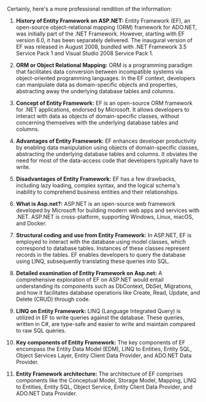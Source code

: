 Certainly, here's a more professional rendition of the information:

1. **History of Entity Framework on ASP.NET:** Entity Framework (EF), an open-source object-relational mapping (ORM) framework for ADO.NET, was initially part of the .NET Framework. However, starting with EF version 6.0, it has been separately delivered. The inaugural version of EF was released in August 2008, bundled with .NET Framework 3.5 Service Pack 1 and Visual Studio 2008 Service Pack 1.

2. **ORM or Object Relational Mapping:** ORM is a programming paradigm that facilitates data conversion between incompatible systems via object-oriented programming languages. In the EF context, developers can manipulate data as domain-specific objects and properties, abstracting away the underlying database tables and columns.

3. **Concept of Entity Framework:** EF is an open-source ORM framework for .NET applications, endorsed by Microsoft. It allows developers to interact with data as objects of domain-specific classes, without concerning themselves with the underlying database tables and columns.

4. **Advantages of Entity Framework:** EF enhances developer productivity by enabling data manipulation using objects of domain-specific classes, abstracting the underlying database tables and columns. It obviates the need for most of the data-access code that developers typically have to write.

5. **Disadvantages of Entity Framework:** EF has a few drawbacks, including lazy loading, complex syntax, and the logical schema's inability to comprehend business entities and their relationships.

6. **What is Asp.net?:** ASP.NET is an open-source web framework developed by Microsoft for building modern web apps and services with .NET. ASP.NET is cross-platform, supporting Windows, Linux, macOS, and Docker.

7. **Structural coding and use from Entity Framework:** In ASP.NET, EF is employed to interact with the database using model classes, which correspond to database tables. Instances of these classes represent records in the tables. EF enables developers to query the database using LINQ, subsequently translating these queries into SQL.

8. **Detailed examination of Entity Framework on Asp.net:** A comprehensive exploration of EF on ASP.NET would entail understanding its components such as DbContext, DbSet, Migrations, and how it facilitates database operations like Create, Read, Update, and Delete (CRUD) through code.

9. **LINQ on Entity Framework:** LINQ (Language Integrated Query) is utilized in EF to write queries against the database. These queries, written in C#, are type-safe and easier to write and maintain compared to raw SQL queries.

10. **Key components of Entity Framework:** The key components of EF encompass the Entity Data Model (EDM), LINQ to Entities, Entity SQL, Object Services Layer, Entity Client Data Provider, and ADO.NET Data Provider.

11. **Entity Framework architecture:** The architecture of EF comprises components like the Conceptual Model, Storage Model, Mapping, LINQ to Entities, Entity SQL, Object Service, Entity Client Data Provider, and ADO.NET Data Provider.
